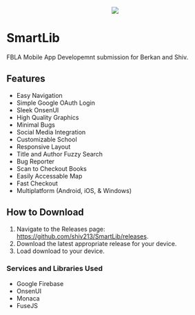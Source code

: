 <p align="center"><a href="https://github.com/berkott/SmartLib/" target="_blank"><img src="https://firebasestorage.googleapis.com/v0/b/libraryapp-backend.appspot.com/o/SmartLibLogoBlack.png?alt=media&token=5e422236-2cec-488a-85ae-5e08c172d490"></a>
  <h1>SmartLib</h1>
</p>
FBLA Mobile App Developemnt submission for Berkan and Shiv. 

## Features
- Easy Navigation
- Simple Google OAuth Login
- Sleek OnsenUI
- High Quality Graphics
- Minimal Bugs
- Social Media Integration
- Customizable School
- Responsive Layout
- Title and Author Fuzzy Search
- Bug Reporter
- Scan to Checkout Books
- Easily Accessable Map
- Fast Checkout
- Multiplatform (Android, iOS, & Windows)

## How to Download
1. Navigate to the Releases page: https://github.com/shiv213/SmartLib/releases.
2. Download the latest appropriate release for your device.
3. Load download to your device.

### Services and Libraries Used
- Google Firebase
- OnsenUI
- Monaca
- FuseJS
